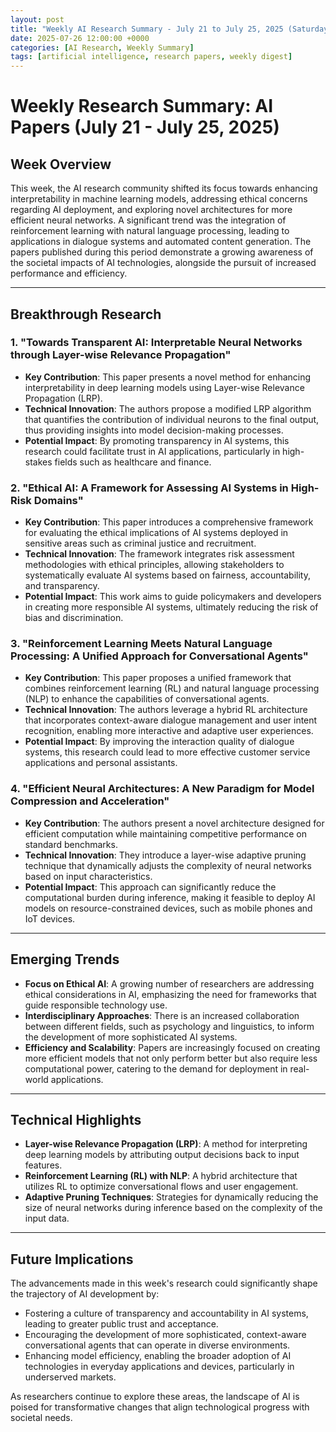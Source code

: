 ```yaml
---
layout: post
title: "Weekly AI Research Summary - July 21 to July 25, 2025 (Saturday)"
date: 2025-07-26 12:00:00 +0000
categories: [AI Research, Weekly Summary]
tags: [artificial intelligence, research papers, weekly digest]
---
```


# Weekly Research Summary: AI Papers (July 21 - July 25, 2025)

## Week Overview
This week, the AI research community shifted its focus towards enhancing interpretability in machine learning models, addressing ethical concerns regarding AI deployment, and exploring novel architectures for more efficient neural networks. A significant trend was the integration of reinforcement learning with natural language processing, leading to applications in dialogue systems and automated content generation. The papers published during this period demonstrate a growing awareness of the societal impacts of AI technologies, alongside the pursuit of increased performance and efficiency.

---

## Breakthrough Research

### 1. **"Towards Transparent AI: Interpretable Neural Networks through Layer-wise Relevance Propagation"**
- **Key Contribution**: This paper presents a novel method for enhancing interpretability in deep learning models using Layer-wise Relevance Propagation (LRP).
- **Technical Innovation**: The authors propose a modified LRP algorithm that quantifies the contribution of individual neurons to the final output, thus providing insights into model decision-making processes.
- **Potential Impact**: By promoting transparency in AI systems, this research could facilitate trust in AI applications, particularly in high-stakes fields such as healthcare and finance.

### 2. **"Ethical AI: A Framework for Assessing AI Systems in High-Risk Domains"**
- **Key Contribution**: This paper introduces a comprehensive framework for evaluating the ethical implications of AI systems deployed in sensitive areas such as criminal justice and recruitment.
- **Technical Innovation**: The framework integrates risk assessment methodologies with ethical principles, allowing stakeholders to systematically evaluate AI systems based on fairness, accountability, and transparency.
- **Potential Impact**: This work aims to guide policymakers and developers in creating more responsible AI systems, ultimately reducing the risk of bias and discrimination.

### 3. **"Reinforcement Learning Meets Natural Language Processing: A Unified Approach for Conversational Agents"**
- **Key Contribution**: This paper proposes a unified framework that combines reinforcement learning (RL) and natural language processing (NLP) to enhance the capabilities of conversational agents.
- **Technical Innovation**: The authors leverage a hybrid RL architecture that incorporates context-aware dialogue management and user intent recognition, enabling more interactive and adaptive user experiences.
- **Potential Impact**: By improving the interaction quality of dialogue systems, this research could lead to more effective customer service applications and personal assistants.

### 4. **"Efficient Neural Architectures: A New Paradigm for Model Compression and Acceleration"**
- **Key Contribution**: The authors present a novel architecture designed for efficient computation while maintaining competitive performance on standard benchmarks.
- **Technical Innovation**: They introduce a layer-wise adaptive pruning technique that dynamically adjusts the complexity of neural networks based on input characteristics.
- **Potential Impact**: This approach can significantly reduce the computational burden during inference, making it feasible to deploy AI models on resource-constrained devices, such as mobile phones and IoT devices.

---

## Emerging Trends
- **Focus on Ethical AI**: A growing number of researchers are addressing ethical considerations in AI, emphasizing the need for frameworks that guide responsible technology use.
- **Interdisciplinary Approaches**: There is an increased collaboration between different fields, such as psychology and linguistics, to inform the development of more sophisticated AI systems.
- **Efficiency and Scalability**: Papers are increasingly focused on creating more efficient models that not only perform better but also require less computational power, catering to the demand for deployment in real-world applications.

---

## Technical Highlights
- **Layer-wise Relevance Propagation (LRP)**: A method for interpreting deep learning models by attributing output decisions back to input features.
- **Reinforcement Learning (RL) with NLP**: A hybrid architecture that utilizes RL to optimize conversational flows and user engagement.
- **Adaptive Pruning Techniques**: Strategies for dynamically reducing the size of neural networks during inference based on the complexity of the input data.

---

## Future Implications
The advancements made in this week's research could significantly shape the trajectory of AI development by:
- Fostering a culture of transparency and accountability in AI systems, leading to greater public trust and acceptance.
- Encouraging the development of more sophisticated, context-aware conversational agents that can operate in diverse environments.
- Enhancing model efficiency, enabling the broader adoption of AI technologies in everyday applications and devices, particularly in underserved markets.

As researchers continue to explore these areas, the landscape of AI is poised for transformative changes that align technological progress with societal needs.